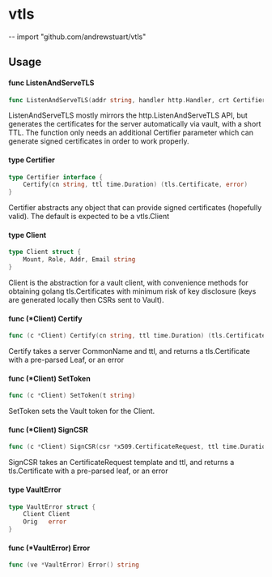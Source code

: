 # vtls
--
    import "github.com/andrewstuart/vtls"


## Usage

#### func  ListenAndServeTLS

```go
func ListenAndServeTLS(addr string, handler http.Handler, crt Certifier) error
```
ListenAndServeTLS mostly mirrors the http.ListenAndServeTLS API, but generates
the certificates for the server automatically via vault, with a short TTL. The
function only needs an additional Certifier parameter which can generate signed
certificates in order to work properly.

#### type Certifier

```go
type Certifier interface {
	Certify(cn string, ttl time.Duration) (tls.Certificate, error)
}
```

Certifier abstracts any object that can provide signed certificates (hopefully
valid). The default is expected to be a vtls.Client

#### type Client

```go
type Client struct {
	Mount, Role, Addr, Email string
}
```

Client is the abstraction for a vault client, with convenience methods for
obtaining golang tls.Certificates with minimum risk of key disclosure (keys are
generated locally then CSRs sent to Vault).

#### func (*Client) Certify

```go
func (c *Client) Certify(cn string, ttl time.Duration) (tls.Certificate, error)
```
Certify takes a server CommonName and ttl, and returns a tls.Certificate with a
pre-parsed Leaf, or an error

#### func (*Client) SetToken

```go
func (c *Client) SetToken(t string)
```
SetToken sets the Vault token for the Client.

#### func (*Client) SignCSR

```go
func (c *Client) SignCSR(csr *x509.CertificateRequest, ttl time.Duration) (tls.Certificate, error)
```
SignCSR takes an CertificateRequest template and ttl, and returns a
tls.Certificate with a pre-parsed leaf, or an error

#### type VaultError

```go
type VaultError struct {
	Client Client
	Orig   error
}
```


#### func (*VaultError) Error

```go
func (ve *VaultError) Error() string
```

